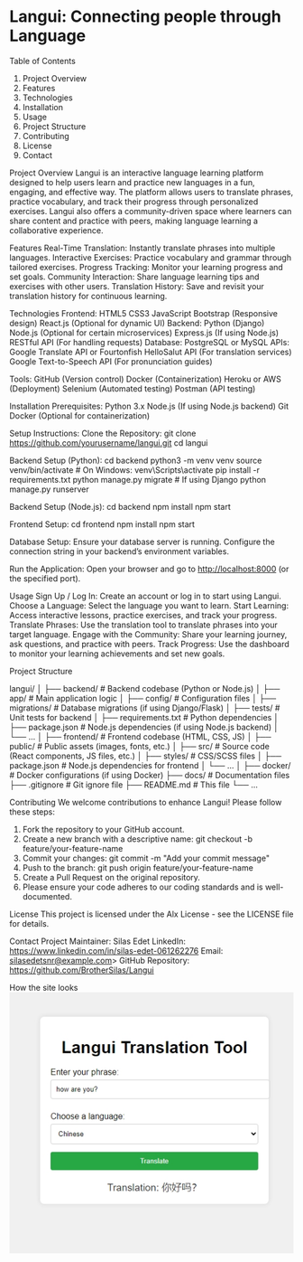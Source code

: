 # Langui: Connecting people through Language

Table of Contents

1. Project Overview
2. Features
3. Technologies
4. Installation
5. Usage
6. Project Structure
7. Contributing
8. License
9. Contact

Project Overview
Langui is an interactive language learning platform designed to help users learn and practice new languages in a fun, engaging, and effective way. The platform allows users to translate phrases, practice vocabulary, and track their progress through personalized exercises. Langui also offers a community-driven space where learners can share content and practice with peers, making language learning a collaborative experience.

Features
Real-Time Translation: Instantly translate phrases into multiple languages.
Interactive Exercises: Practice vocabulary and grammar through tailored exercises.
Progress Tracking: Monitor your learning progress and set goals.
Community Interaction: Share language learning tips and exercises with other users.
Translation History: Save and revisit your translation history for continuous learning.

Technologies
Frontend:
HTML5
CSS3
JavaScript
Bootstrap (Responsive design)
React.js (Optional for dynamic UI)
Backend:
Python (Django)
Node.js (Optional for certain microservices)
Express.js (If using Node.js)
RESTful API (For handling requests)
Database:
PostgreSQL or MySQL
APIs:
Google Translate API or Fourtonfish HelloSalut API (For translation services)
Google Text-to-Speech API (For pronunciation guides)

Tools:
GitHub (Version control)
Docker (Containerization)
Heroku or AWS (Deployment)
Selenium (Automated testing)
Postman (API testing)

Installation
Prerequisites:
Python 3.x
Node.js (If using Node.js backend)
Git
Docker (Optional for containerization)

Setup Instructions:
Clone the Repository:
git clone <https://github.com/yourusername/langui.git>
cd langui

Backend Setup (Python):
cd backend
python3 -m venv venv
source venv/bin/activate  # On Windows: venv\Scripts\activate
pip install -r requirements.txt
python manage.py migrate  # If using Django
python manage.py runserver

Backend Setup (Node.js):
cd backend
npm install
npm start

Frontend Setup:
cd frontend
npm install
npm start

Database Setup:
Ensure your database server is running.
Configure the connection string in your backend’s environment variables.

Run the Application:
Open your browser and go to <http://localhost:8000> (or the specified port).

Usage
Sign Up / Log In: Create an account or log in to start using Langui.
Choose a Language: Select the language you want to learn.
Start Learning: Access interactive lessons, practice exercises, and track your progress.
Translate Phrases: Use the translation tool to translate phrases into your target language.
Engage with the Community: Share your learning journey, ask questions, and practice with peers.
Track Progress: Use the dashboard to monitor your learning achievements and set new goals.

Project Structure

langui/
│
├── backend/               # Backend codebase (Python or Node.js)
│   ├── app/               # Main application logic
│   ├── config/            # Configuration files
│   ├── migrations/        # Database migrations (if using Django/Flask)
│   ├── tests/             # Unit tests for backend
│   ├── requirements.txt   # Python dependencies
│   ├── package.json       # Node.js dependencies (if using Node.js backend)
│   └── ...
│
├── frontend/              # Frontend codebase (HTML, CSS, JS)
│   ├── public/            # Public assets (images, fonts, etc.)
│   ├── src/               # Source code (React components, JS files, etc.)
│   ├── styles/            # CSS/SCSS files
│   ├── package.json       # Node.js dependencies for frontend
│   └── ...
│
├── docker/                # Docker configurations (if using Docker)
├── docs/                  # Documentation files
├── .gitignore             # Git ignore file
├── README.md              # This file
└── ...

Contributing
We welcome contributions to enhance Langui! Please follow these steps:

1. Fork the repository to your GitHub account.
2. Create a new branch with a descriptive name:
git checkout -b feature/your-feature-name
3. Commit your changes:
git commit -m "Add your commit message"
4. Push to the branch:
git push origin feature/your-feature-name
5. Create a Pull Request on the original repository.
6. Please ensure your code adheres to our coding standards and is well-documented.

License
This project is licensed under the Alx License - see the LICENSE file for details.

Contact
Project Maintainer: Silas Edet
LinkedIn: <https://www.linkedin.com/in/silas-edet-061262276>
Email: <silasedetsnr@example.com>>
GitHub Repository: <https://github.com/BrotherSilas/Langui>

How the site looks
![alt text](Screenshot_3-9-2024_121954_127.0.0.1-1.jpeg)
